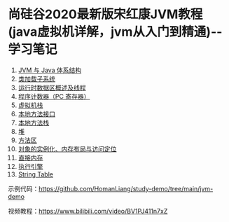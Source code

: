 # 尚硅谷2020最新版宋红康JVM教程(java虚拟机详解，jvm从入门到精通)--学习笔记

1. [JVM 与 Java 体系结构](https://github.com/HomanLiang/study-demo/blob/main/jvm-demo/document/chapter1_1.md)
2. [类加载子系统](https://github.com/HomanLiang/study-demo/blob/main/jvm-demo/document/chapter1_2.md)
3. [运行时数据区概述及线程](https://github.com/HomanLiang/study-demo/blob/main/jvm-demo/document/chapter1_3.md)
4. [程序计数器（PC 寄存器）](https://github.com/HomanLiang/study-demo/blob/main/jvm-demo/document/chapter1_4.md)
5. [虚拟机栈](https://github.com/HomanLiang/study-demo/blob/main/jvm-demo/document/chapter1_5.md)
6. [本地方法接口](https://github.com/HomanLiang/study-demo/blob/main/jvm-demo/document/chapter1_6.md)
7. [本地方法栈](https://github.com/HomanLiang/study-demo/blob/main/jvm-demo/document/chapter1_7.md)
8. [堆](https://github.com/HomanLiang/study-demo/blob/main/jvm-demo/document/chapter1_8.md)
9. [方法区](https://github.com/HomanLiang/study-demo/blob/main/jvm-demo/document/chapter1_9.md)
10. [对象的实例化、内存布局与访问定位](https://github.com/HomanLiang/study-demo/blob/main/jvm-demo/document/chapter1_10.md)
11. [直接内存](https://github.com/HomanLiang/study-demo/blob/main/jvm-demo/document/chapter1_11.md)
12. [执行引擎](https://github.com/HomanLiang/study-demo/blob/main/jvm-demo/document/chapter1_12.md)
13. [String Table](https://github.com/HomanLiang/study-demo/blob/main/jvm-demo/document/chapter1_13.md)









示例代码：https://github.com/HomanLiang/study-demo/tree/main/jvm-demo

视频教程：https://www.bilibili.com/video/BV1PJ411n7xZ